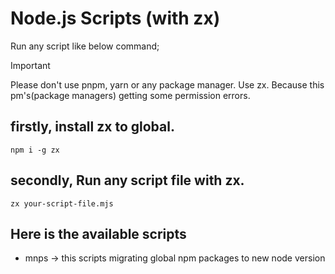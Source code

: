 # Node.js Scripts (with zx)

Run any script like below command;

> [!IMPORTANT]  
> Please don't use pnpm, yarn or any package manager. Use zx.
> Because this pm's(package managers) getting some permission errors.

## firstly, install zx to global.
```
npm i -g zx
```

## secondly, Run any script file with zx.
```shell
zx your-script-file.mjs
```

## Here is the available scripts
- mnps -> this scripts migrating global npm packages to new node version
